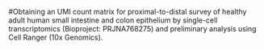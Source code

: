 #Obtaining an UMI count matrix for proximal-to-distal survey of healthy adult human small intestine and colon epithelium by single-cell transcriptomics (Bioproject: PRJNA768275) and preliminary analysis using Cell Ranger (10x Genomics).
